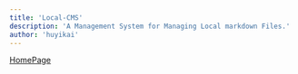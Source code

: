 ```yaml
---
title: 'Local-CMS'
description: 'A Management System for Managing Local markdown Files.'
author: 'huyikai'
---
```


[HomePage](https://huyikai.github.io/local-cms)
